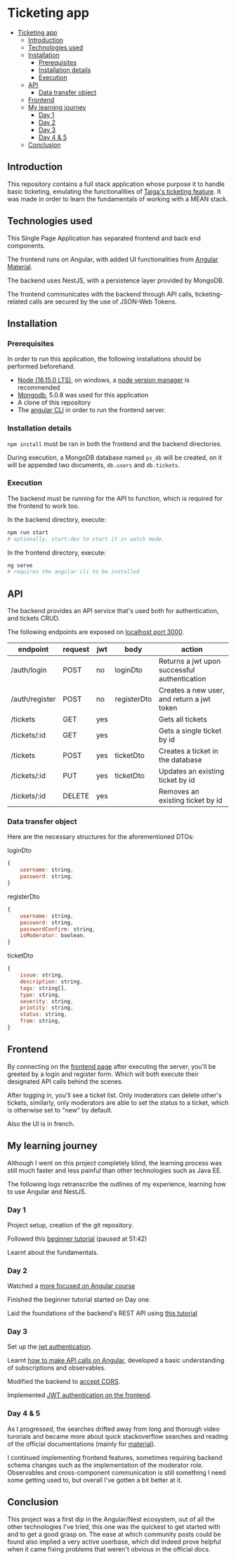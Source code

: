 # Ticketing app

- [Ticketing app](#ticketing-app)
  - [Introduction](#introduction)
  - [Technologies used](#technologies-used)
  - [Installation](#installation)
    - [Prerequisites](#prerequisites)
    - [Installation details](#installation-details)
    - [Execution](#execution)
  - [API](#api)
    - [Data transfer object](#data-transfer-object)
  - [Frontend](#frontend)
  - [My learning journey](#my-learning-journey)
    - [Day 1](#day-1)
    - [Day 2](#day-2)
    - [Day 3](#day-3)
    - [Day 4 & 5](#day-4--5)
  - [Conclusion](#conclusion)

## Introduction

This repository contains a full stack application whose purpose it to handle basic ticketing, emulating the functionalities of [Taiga's ticketing feature](https://www.taiga.io/).
It was made in order to learn the fundamentals of working with a MEAN stack.

## Technologies used

This Single Page Application has separated frontend and back end components.

The frontend runs on Angular, with added UI functionalities from [Angular Material](https://material.angular.io/).

The backend uses NestJS, with a persistence layer provided by MongoDB.

The frontend communicates with the backend through API calls, ticketing-related calls are secured by the use of JSON-Web Tokens.

## Installation

### Prerequisites

In order to run this application, the following installations should be performed beforehand.

- [Node (16.15.0 LTS)](https://nodejs.org/en/), on windows, a [node version manager](https://github.com/coreybutler/nvm-windows) is recommended
- [Mongodb](https://www.mongodb.com/try/download/community), 5.0.8 was used for this application
- A clone of this repository
- The [angular CLI](https://angular.io/cli) in order to run the frontend server.

### Installation details

`npm install` must be ran in both the frontend and the backend directories.

During execution, a MongoDB database named `ps_db` will be created, on it will be appended two documents, `db.users` and `db.tickets`.

### Execution

The backend must be running for the API to function, which is required for the frontend to work too.

In the backend directory, execute:

```bash
npm run start
# optionally, start:dev to start it in watch mode.
```

In the frontend directory, execute:

```bash
ng serve
# requires the angular cli to be installed
```

## API

The backend provides an API service that's used both for authentication, and tickets CRUD.

The following endpoints are exposed on [localhost port 3000](http://localhost:3000/).

|endpoint|request|jwt|body|action|
|---|---|---|---|---|
|/auth/login|POST|no|loginDto|Returns a jwt upon successful authentication|
|/auth/register|POST|no|registerDto|Creates a new user, and return a jwt token|
|/tickets|GET|yes||Gets all tickets|
|/tickets/:id|GET|yes||Gets a single ticket by id|
|/tickets|POST|yes|ticketDto|Creates a ticket in the database|
|/tickets/:id|PUT|yes|ticketDto|Updates an existing ticket by id|
|/tickets/:id|DELETE|yes||Removes an existing ticket by id|

### Data transfer object

Here are the necessary structures for the aforementioned DTOs:

loginDto

```js
{
    username: string,
    password: string,
}
```

registerDto

```js
{
    username: string,
    password: string,
    passwordConfirm: string,
    isModerator: boolean,
}
```

ticketDto

```js
{
    issue: string,
    description: string,
    tags: string[],
    type: string,
    severity: string,
    priotity: string,
    status: string,
    from: string,
}
```

## Frontend

By connecting on the [frontend page](http://localhost:4200/) after executing the server, you'll be greeted by a login and register form. Which will both execute their designated API calls behind the scenes.

After logging in, you'll see a ticket list. Only moderators can delete other's tickets, similarly, only moderators are able to set the status to a ticket, which is otherwise set to "new" by default.

Also the UI is in french.

## My learning journey

Although I went on this project completely blind, the learning process was still much faster and less painful than other technologies such as Java EE.

The following logs retranscribe the outlines of my experience, learning how to use Angular and NestJS.

### Day 1

Project setup, creation of the git repository.

Followed this [beginner tutorial](https://youtu.be/1tRLveSyNz8) (paused at 51:42)

Learnt about the fundamentals.

### Day 2

Watched a [more focused on Angular course](https://www.linkedin.com/learning/angular-essential-training-2)

Finished the beginner tutorial started on Day one.

Laid the foundations of the backend's REST API using [this tutorial](https://dev.to/carlomigueldy/building-a-restful-api-with-nestjs-and-mongodb-mongoose-2165)

### Day 3

Set up the [jwt authentication](https://docs.nestjs.com/security/authentication).

Learnt [how to make API calls on Angular](https://angular.io/guide/http), developed a basic understanding of subscriptions and observables.

Modified the backend to [accept CORS](https://docs.nestjs.com/security/cors).

Implemented [JWT authentication on the frontend](https://blog.angular-university.io/angular-jwt-authentication/).

### Day 4 & 5

As I progressed, the searches drifted away from long and thorough video turorials and became more about quick stackoverflow searches and reading of the official documentations (mainly for [material](https://material.angular.io/)).

I continued implementing frontend features, sometimes requiring backend schema changes such as the implementation of the moderator role. Observables and cross-component communication is still something I need some getting used to, but overall I've gotten a bit better at it.

## Conclusion

This project was a first dip in the Angular/Nest ecosystem, out of all the other technologies I've tried, this one was the quickest to get started with and to get a good grasp on. The ease at which community posts could be found also implied a very active userbase, which did indeed prove helpful when it came fixing problems that weren't obvious in the official docs.
